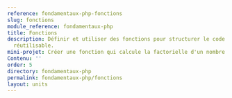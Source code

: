 ```yaml
---
reference: fondamentaux-php-fonctions
slug: fonctions
module_reference: fondamentaux-php
title: Fonctions
description: Définir et utiliser des fonctions pour structurer le code et le rendre
  réutilisable.
mini-projet: Créer une fonction qui calcule la factorielle d'un nombre.
Contenu: ''
order: 5
directory: fondamentaux-php
permalink: fondamentaux-php/fonctions
layout: units
---
```

